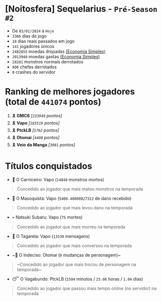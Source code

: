 # [Noitosfera] Sequelarius - `Pré-Season #2`
- De `03/01/2024` à `Hoje`
- `3366` dias de jogo
- `18` dias reais passados em jogo
- `141` jogadores únicos
- `2482655` moedas dropadas [(Economia Simples)](https://github.com/otomay/Economia-Simples)
- `2013940` moedas gastas [(Economia Simples)](https://github.com/otomay/Economia-Simples)
- `28281` monstros normais derrotados
- `906` chefes derrotados
- `0` crashes do servidor

# Ranking de melhores jogadores (total de `441074` pontos)
1. 🎗️ **GMC6** *[`233949` pontos]*
2. 🎗️ **Vapo** *[`183519` pontos]*
3. 🎗️ **PtckLB** *[`5702` pontos]*
4. 🎗️ **Otomai** *[`4408` pontos]*
5. 🎗️ **Veio da Manga** *[`3981` pontos]*

# Títulos conquistados
- 👹 O Carniceiro: Vapo (`14848` monstros mortos)
> Concedido ao jogador que mais matou monstros na temporada
- 🥵 O Masoquista: Vapo (`5408.48800827322` de dano recebido)
> Concedido ao jogador que mais levou dano na temporada
- 💀 Natsuki Subaru: Vapo (`75` mortes)
> Concedido ao jogador que mais morreu na temporada
- 🦜 O Tagarela: Vapo (`13530` mensagens)
> Concedido ao jogador que mais conversou na temporada
- ~🤔 O Indeciso: Otomai (`0` mudanças de personagem)~
> ~Concedido ao jogador que mais trocou de personagem na temporada~
- 😴 O Vagabundo: PtckLB (`1504` minutos / `25.06` horas / `1.04` dias)
> Concedido ao jogador que passou mais tempo online (no servidor) na temporada
